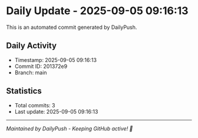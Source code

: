 # Daily Update - 2025-09-05 09:16:13

This is an automated commit generated by DailyPush.

## Daily Activity
- Timestamp: 2025-09-05 09:16:13
- Commit ID: 201372e9
- Branch: main

## Statistics
- Total commits: 3
- Last update: 2025-09-05 09:16:13

---
*Maintained by DailyPush - Keeping GitHub active! 🚀*
